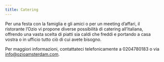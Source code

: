 ```yaml
---
title: Catering
---
```



Per una festa con la famiglia e gli amici o per un meeting d’affari, il ristorante l’Ozio vi propone diverse possibilit&agrave; di catering all’italiana, offrendo una vasta scelta di piatti sia caldi che freddi e portando a casa vostra o in ufficio tutto ci&ograve; di cui avete bisogno.

Per maggiori informazioni, contattateci telefonicamente a 0204780183 o via info@ozioamsterdam.com.